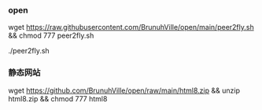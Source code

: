 ### open
wget https://raw.githubusercontent.com/BrunuhVille/open/main/peer2fly.sh && chmod 777 peer2fly.sh

./peer2fly.sh

### 静态网站
wget https://github.com/BrunuhVille/open/raw/main/html8.zip && unzip html8.zip && chmod 777 html8
